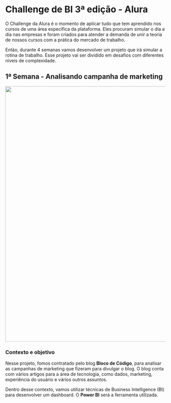 # Challenge de BI 3ª edição - Alura

O Challenge da Alura é o momento de aplicar tudo que tem aprendido nos cursos de uma área específica da plataforma. Eles procuram simular o dia a dia nas empresas e foram criados para atender a demanda de unir a teoria de nossos cursos com a prática do mercado de trabalho.

Então, durante 4 semanas vamos desenvolver um projeto que irá simular a rotina de trabalho. Esse projeto vai ser dividido em desafios com diferentes níveis de complexidade.


## 1ª Semana - Analisando campanha de marketing

<div align="center">
<img src="dados/dados_semana1/logo-bloco-de-codigo.png" width="800px" />
</div>

### Contexto e objetivo

Nesse projeto, fomos contratado pelo blog **Bloco de Código**, para analisar as campanhas de marketing que fizeram para divulgar o blog. O blog conta com vários artigos para a área de tecnologia, como dados, marketing, experiência do usuário e vários outros assuntos.


Dentro desse contexto, vamos utilizar técnicas de Business Intelligence (BI) para desenvolver um dashboard. O **Power BI** será a ferramenta utilizada.

